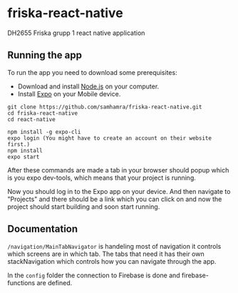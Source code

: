 # friska-react-native

DH2655 Friska grupp 1 react native application

## Running the app

To run the app you need to download some prerequisites:

- Download and install [Node.js](https://nodejs.org/en/) on your computer.
- Install [Expo](https://expo.io/learn) on your Mobile device.

```
git clone https://github.com/samhamra/friska-react-native.git
cd friska-react-native
cd react-native

npm install -g expo-cli
expo login (You might have to create an account on their website first.)
npm install
expo start
```

After these commands are made a tab in your browser should popup which is you expo dev-tools, which means that your project is running.

Now you should log in to the Expo app on your device. And then navigate to "Projects" and there should be a link which you can click on and now the project should start building and soon start running.

## Documentation

`/navigation/MainTabNavigator` is handeling most of navigation it controls which screens are in which tab. The tabs that need it has their own stackNavigation which controls how you can navigate through the app.

In the `config` folder the connection to Firebase is done and firebase-functions are defined.
